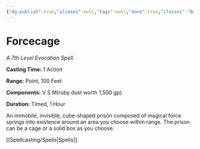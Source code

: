 ```yaml
---
{"dg-publish":true,"aliases":null,"tags":null,"done":true,"classes":"Bard, Warlock, Wizard,","spellLevel":7,"school":"Evocation","source":"PHB","permalink":"/spells/forcecage/","dgHomeLink":false,"dgPassFrontmatter":true}
---
```


# Forcecage
*A 7th Level Evocation Spell.*

**Casting Time:** 1 Action

**Range:** Point, 100 Feet

**Components:** V S M(ruby dust worth 1,500 gp)

**Duration:** Timed, 1 Hour

An immobile, invisible, cube-shaped prison composed of magical force springs into existence around an area you choose within range. The prison can be a cage or a solid box as you choose.

[[Spellcasting/Spells|Spells]]